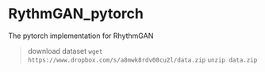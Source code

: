 # RythmGAN_pytorch

The pytorch implementation for RhythmGAN

> download dataset
`wget https://www.dropbox.com/s/a8mwk8rdv08cu2l/data.zip`
`unzip data.zip`
